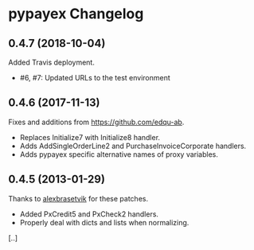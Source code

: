 # pypayex Changelog

## 0.4.7 (2018-10-04)

Added Travis deployment.

* #6, #7: Updated URLs to the test environment

## 0.4.6 (2017-11-13)
Fixes and additions from https://github.com/edqu-ab.

* Replaces Initialize7 with Initialize8 handler.
* Adds AddSingleOrderLine2 and PurchaseInvoiceCorporate handlers.
* Adds pypayex specific alternative names of proxy variables.


## 0.4.5 (2013-01-29)
Thanks to [alexbrasetvik](https://github.com/alexbrasetvik) for these patches.

* Added PxCredit5 and PxCheck2 handlers.
* Properly deal with dicts and lists when normalizing.

[..]
